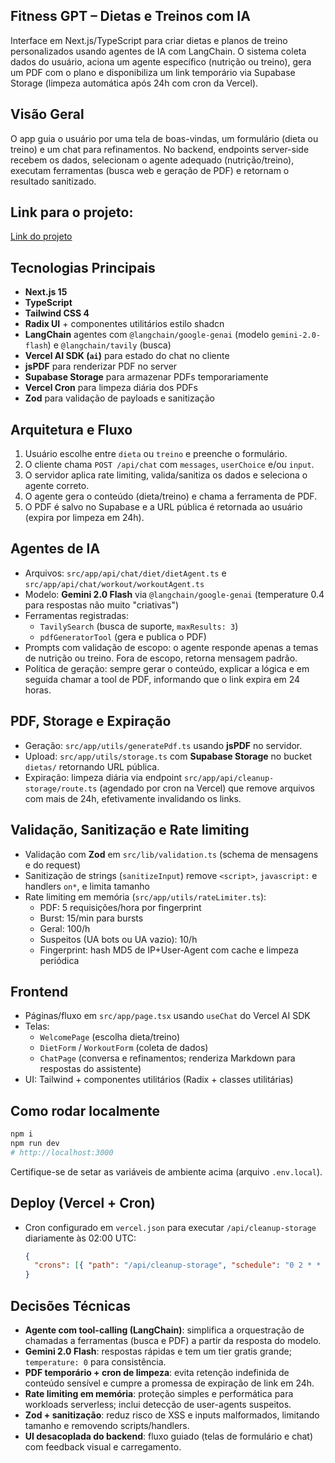 ## Fitness GPT – Dietas e Treinos com IA
Interface em Next.js/TypeScript para criar dietas e planos de treino personalizados usando agentes de IA com LangChain. O sistema coleta dados do usuário, aciona um agente específico (nutrição ou treino), gera um PDF com o plano e disponibiliza um link temporário via Supabase Storage (limpeza automática após 24h com cron da Vercel).

## Visão Geral
O app guia o usuário por uma tela de boas-vindas, um formulário (dieta ou treino) e um chat para refinamentos. No backend, endpoints server-side recebem os dados, selecionam o agente adequado (nutrição/treino), executam ferramentas (busca web e geração de PDF) e retornam o resultado sanitizado.

## Link para o projeto:
[Link do projeto](https://llm-fitness.vercel.app/)

## Tecnologias Principais
- **Next.js 15**
- **TypeScript**
- **Tailwind CSS 4**
- **Radix UI** + componentes utilitários estilo shadcn
- **LangChain** agentes com `@langchain/google-genai` (modelo `gemini-2.0-flash`) e `@langchain/tavily` (busca)
- **Vercel AI SDK (`ai`)** para estado do chat no cliente
- **jsPDF** para renderizar PDF no server
- **Supabase Storage** para armazenar PDFs temporariamente
- **Vercel Cron** para limpeza diária dos PDFs
- **Zod** para validação de payloads e sanitização

## Arquitetura e Fluxo
1. Usuário escolhe entre `dieta` ou `treino` e preenche o formulário.
2. O cliente chama `POST /api/chat` com `messages`, `userChoice` e/ou `input`.
3. O servidor aplica rate limiting, valida/sanitiza os dados e seleciona o agente correto.
4. O agente gera o conteúdo (dieta/treino) e chama a ferramenta de PDF.
5. O PDF é salvo no Supabase e a URL pública é retornada ao usuário (expira por limpeza em 24h).

## Agentes de IA
- Arquivos: `src/app/api/chat/diet/dietAgent.ts` e `src/app/api/chat/workout/workoutAgent.ts`
- Modelo: **Gemini 2.0 Flash** via `@langchain/google-genai` (temperature 0.4 para respostas não muito "criativas")
- Ferramentas registradas:
  - `TavilySearch` (busca de suporte, `maxResults: 3`)
  - `pdfGeneratorTool` (gera e publica o PDF)
- Prompts com validação de escopo: o agente responde apenas a temas de nutrição ou treino. Fora de escopo, retorna mensagem padrão.
- Política de geração: sempre gerar o conteúdo, explicar a lógica e em seguida chamar a tool de PDF, informando que o link expira em 24 horas.

## PDF, Storage e Expiração
- Geração: `src/app/utils/generatePdf.ts` usando **jsPDF** no servidor.
- Upload: `src/app/utils/storage.ts` com **Supabase Storage** no bucket `dietas/` retornando URL pública.
- Expiração: limpeza diária via endpoint `src/app/api/cleanup-storage/route.ts` (agendado por cron na Vercel) que remove arquivos com mais de 24h, efetivamente invalidando os links.

## Validação, Sanitização e Rate limiting
- Validação com **Zod** em `src/lib/validation.ts` (schema de mensagens e do request)
- Sanitização de strings (`sanitizeInput`) remove `<script>`, `javascript:` e handlers `on*`, e limita tamanho
- Rate limiting em memória (`src/app/utils/rateLimiter.ts`):
  - PDF: 5 requisições/hora por fingerprint
  - Burst: 15/min para bursts
  - Geral: 100/h
  - Suspeitos (UA bots ou UA vazio): 10/h
  - Fingerprint: hash MD5 de IP+User-Agent com cache e limpeza periódica

## Frontend
- Páginas/fluxo em `src/app/page.tsx` usando `useChat` do Vercel AI SDK
- Telas:
  - `WelcomePage` (escolha dieta/treino)
  - `DietForm` / `WorkoutForm` (coleta de dados)
  - `ChatPage` (conversa e refinamentos; renderiza Markdown para respostas do assistente)
- UI: Tailwind + componentes utilitários (Radix + classes utilitárias)


## Como rodar localmente
```bash
npm i
npm run dev
# http://localhost:3000
```
Certifique-se de setar as variáveis de ambiente acima (arquivo `.env.local`).

## Deploy (Vercel + Cron)
- Cron configurado em `vercel.json` para executar `/api/cleanup-storage` diariamente às 02:00 UTC:
  ```json
  {
    "crons": [{ "path": "/api/cleanup-storage", "schedule": "0 2 * * *" }]
  }
  ```

## Decisões Técnicas
- **Agente com tool-calling (LangChain)**: simplifica a orquestração de chamadas a ferramentas (busca e PDF) a partir da resposta do modelo.
- **Gemini 2.0 Flash**: respostas rápidas e tem um tier gratis grande; `temperature: 0` para consistência.
- **PDF temporário + cron de limpeza**: evita retenção indefinida de conteúdo sensível e cumpre a promessa de expiração de link em 24h.
- **Rate limiting em memória**: proteção simples e performática para workloads serverless; inclui detecção de user-agents suspeitos.
- **Zod + sanitização**: reduz risco de XSS e inputs malformados, limitando tamanho e removendo scripts/handlers.
- **UI desacoplada do backend**: fluxo guiado (telas de formulário e chat) com feedback visual e carregamento.
